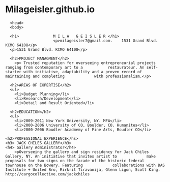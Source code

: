 # Milageisler.github.io
<html>
  <head>
    <body>
      <DOCTYPE htmel>
	<html>
	<head>
	  <title>Mila Geisler Resume</title>
	
	  <head>
	  <body>
	
	  <h1>               M I L A   G E I S L E R </h1>
	                     <p>milageisler7@gmail.com.    1531 Grand Blvd. KCMO 64108</p>
	  <p>1531 Grand Blvd. KCMO 64108</p>
	
	  <h2>PROJECT MANAGMENT</h2>
	  	<p> Trusted reputation for overseeing entrepreneurial projects ranging from contemporary art to a 			restaurateur. An self-starter with initiative, adaptability and a proven record of maintaining and completing 		      with professionalism.</p>
	
	  <h2>AREAS OF EXPERTISE</h2>
	  <ul>
	    <li>Budget Planning</li>
	    <li>Research/Development</li>
	    <li>Detail and Result Oriented</li>
	
	  <h2>EDUCATION</h2>
	  <ul>
	  	<li>2009-2011 New York University, NY. MFA</li>
		<li>2000-2006 University of CO, Boulder, CO. Humanites</li>
		<li>2000-2006 Boudler Acadmemy of Fine Arts, Boudler CO</li>
		
	<h2>PROFESSIONAL EXPERIENCE</hs>
	<h3> JACK CHILES GALLERY</h3>
	<h4> Gallery Administrator</h4>
		<pOverseeing the gallery and sign residency for Jack Chiles Gallery, NY. An initiative that invites artist to 		      make proposals for two signs on the facade of the historic federal townhouse on the Bowery. Featuring 			collaborations with DAS Institute + United Bro, Rirkrit Tiravanija, Glenn Ligon, Scott King. http://cargocollective.com/jackchiles
